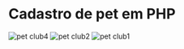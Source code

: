<h1>Cadastro de pet em PHP </h1>

![pet club4](https://user-images.githubusercontent.com/94914899/192597361-017d2150-8ad2-4e3f-b1a9-ab951518f5e3.png)
![pet club2](https://user-images.githubusercontent.com/94914899/192597527-57c35ac9-caa6-4f2a-a007-7de65fddd334.png)
![pet club1](https://user-images.githubusercontent.com/94914899/192598045-da17543b-ee5b-4503-929a-ed999affa6a7.png)
